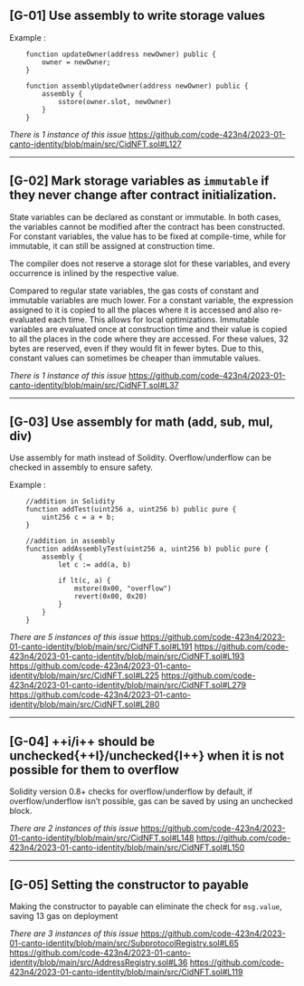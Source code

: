 ## [G-01] Use assembly to write storage values

Example :
```
    function updateOwner(address newOwner) public {
        owner = newOwner;
    }

    function assemblyUpdateOwner(address newOwner) public {
        assembly {
            sstore(owner.slot, newOwner)
        }
    }
```
*There is 1 instance of this issue*
https://github.com/code-423n4/2023-01-canto-identity/blob/main/src/CidNFT.sol#L127

---
## [G-02] Mark storage variables as `immutable` if they never change after contract initialization.

State variables can be declared as constant or immutable. In both cases, the variables cannot be modified after the contract has been constructed. For constant variables, the value has to be fixed at compile-time, while for immutable, it can still be assigned at construction time.

The compiler does not reserve a storage slot for these variables, and every occurrence is inlined by the respective value.

Compared to regular state variables, the gas costs of constant and immutable variables are much lower. For a constant variable, the expression assigned to it is copied to all the places where it is accessed and also re-evaluated each time. This allows for local optimizations. Immutable variables are evaluated once at construction time and their value is copied to all the places in the code where they are accessed. For these values, 32 bytes are reserved, even if they would fit in fewer bytes. Due to this, constant values can sometimes be cheaper than immutable values.


*There is 1 instance of this issue*
https://github.com/code-423n4/2023-01-canto-identity/blob/main/src/CidNFT.sol#L37

---
## [G-03] Use assembly for math (add, sub, mul, div)

Use assembly for math instead of Solidity. Overflow/underflow can be checked in assembly to ensure safety.

Example :
```
    //addition in Solidity
    function addTest(uint256 a, uint256 b) public pure {
        uint256 c = a + b;
    }

    //addition in assembly
    function addAssemblyTest(uint256 a, uint256 b) public pure {
        assembly {
            let c := add(a, b)

            if lt(c, a) {
                mstore(0x00, "overflow")
                revert(0x00, 0x20)
            }
        }
    }
```

*There are 5 instances of this issue*
https://github.com/code-423n4/2023-01-canto-identity/blob/main/src/CidNFT.sol#L191
https://github.com/code-423n4/2023-01-canto-identity/blob/main/src/CidNFT.sol#L193
https://github.com/code-423n4/2023-01-canto-identity/blob/main/src/CidNFT.sol#L225
https://github.com/code-423n4/2023-01-canto-identity/blob/main/src/CidNFT.sol#L279
https://github.com/code-423n4/2023-01-canto-identity/blob/main/src/CidNFT.sol#L280

---
## [G-04] ++i/i++ should be unchecked{++I}/unchecked{I++} when it is not possible for them to overflow

Solidity version 0.8+ checks for overflow/underflow by default, if overflow/underflow isn’t possible, gas can be saved by using an unchecked block.

*There are 2 instances of this issue*
https://github.com/code-423n4/2023-01-canto-identity/blob/main/src/CidNFT.sol#L148
https://github.com/code-423n4/2023-01-canto-identity/blob/main/src/CidNFT.sol#L150

---
## [G-05] Setting the constructor to payable 

Making the constructor to payable can eliminate the check for `msg.value`, saving 13 gas on deployment

*There are 3 instances of this issue*
https://github.com/code-423n4/2023-01-canto-identity/blob/main/src/SubprotocolRegistry.sol#L65
https://github.com/code-423n4/2023-01-canto-identity/blob/main/src/AddressRegistry.sol#L36
https://github.com/code-423n4/2023-01-canto-identity/blob/main/src/CidNFT.sol#L119
